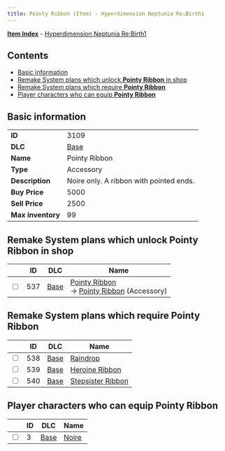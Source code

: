 ```yaml
---
title: Pointy Ribbon (Item) - Hyperdimension Neptunia Re;Birth1
---
```


[**Item Index**](/neptunia/rb1/item/index.html) - [Hyperdimension Neptunia Re;Birth1](/neptunia/rb1)

## Contents

- [Basic information](#basic-information)
- [Remake System plans which unlock **Pointy Ribbon** in shop](#remake-system-plans-which-unlock-pointy-ribbon-in-shop)
- [Remake System plans which require **Pointy Ribbon**](#remake-system-plans-which-require-pointy-ribbon)
- [Player characters who can equip **Pointy Ribbon**](#player-characters-who-can-equip-pointy-ribbon)
## Basic information

|   |   |
| -- | -- |
| **ID** | 3109 |
| **DLC** | [Base](/neptunia/rb1/dlc/1-base.html) |
| **Name** | Pointy Ribbon |
| **Type** | Accessory |
| **Description** | Noire only. A ribbon with pointed ends. |
| **Buy Price** | 5000 |
| **Sell Price** | 2500 |
| **Max inventory** | 99 |


## Remake System plans which unlock **Pointy Ribbon** in shop

|    | ID | DLC | Name |
| -- | -- | --- | ---- |
| <input type="checkbox" id="rb1-remake-1-537" class="trackbox" /> | 537 | [Base](/neptunia/rb1/dlc/1-base.html) | [Pointy Ribbon](/neptunia/rb1/remake/1-537-pointy-ribbon.html)<br /> → [Pointy Ribbon](/neptunia/rb1/item/1-3109-pointy-ribbon.html) (Accessory) |


## Remake System plans which require **Pointy Ribbon**

|    | ID | DLC | Name |
| -- | -- | --- | ---- |
| <input type="checkbox" id="rb1-quest-1-538" class="trackbox" /> | 538 | [Base](/neptunia/rb1/dlc/1-base.html) | [Raindrop](/neptunia/rb1/quest/1-538-raindrop.html) |
| <input type="checkbox" id="rb1-quest-1-539" class="trackbox" /> | 539 | [Base](/neptunia/rb1/dlc/1-base.html) | [Heroine Ribbon](/neptunia/rb1/quest/1-539-heroine-ribbon.html) |
| <input type="checkbox" id="rb1-quest-1-540" class="trackbox" /> | 540 | [Base](/neptunia/rb1/dlc/1-base.html) | [Stepsister Ribbon](/neptunia/rb1/quest/1-540-stepsister-ribbon.html) |


## Player characters who can equip **Pointy Ribbon**

|    | ID | DLC | Name |
| -- | -- | --- | ---- |
| <input type="checkbox" id="rb1-player-1-3" class="trackbox" /> | 3 | [Base](/neptunia/rb1/dlc/1-base.html) | [Noire](/neptunia/rb1/player/1-3-noire.html) |
